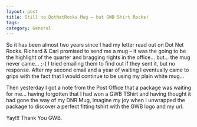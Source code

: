 ```yaml
---
layout: post
title: Still no DotNetRocks Mug – but GWB Shirt Rocks!
tags: 
category: General
---
```

So it has been almost two years since I had my letter read out on Dot Net Rocks. Richard & Carl promised to send me a mug – it was the going to be the highlight of the quarter and bragging rights in the office… but… the mug never came… ;-( I tried emailing them to find out if they sent it, but no response. After my second email and a year of waiting I eventually came to grips with the fact that I would continue to be using my plain white mug…

Then yesterday I got a note from the Post Office that a package was waiting for me… having forgotten that I had won a GWB TShirt and having thought it had gone the way of my DNR Mug, imagine my joy when I unwrapped the package to discover a perfect fitting tshirt with the GWB logo and my url.

Yay!!! Thank You GWB.